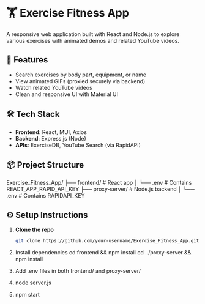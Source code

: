 # 🏋️ Exercise Fitness App

A responsive web application built with React and Node.js to explore various exercises with animated demos and related YouTube videos.

## 🚀 Features

- Search exercises by body part, equipment, or name
- View animated GIFs (proxied securely via backend)
- Watch related YouTube videos
- Clean and responsive UI with Material UI

## 🛠️ Tech Stack

- **Frontend**: React, MUI, Axios
- **Backend**: Express.js (Node)
- **APIs**: ExerciseDB, YouTube Search (via RapidAPI)

## 📦 Project Structure

Exercise_Fitness_App/
├── frontend/ # React app
│ └── .env # Contains REACT_APP_RAPID_API_KEY
├── proxy-server/ # Node.js backend
│ └── .env # Contains RAPIDAPI_KEY


## ⚙️ Setup Instructions

1. **Clone the repo**
   ```bash
   git clone https://github.com/your-username/Exercise_Fitness_App.git

2. Install dependencies
  cd frontend && npm install
  cd ../proxy-server && npm install

3. Add .env files in both frontend/ and proxy-server/

4. node server.js

5. npm start
